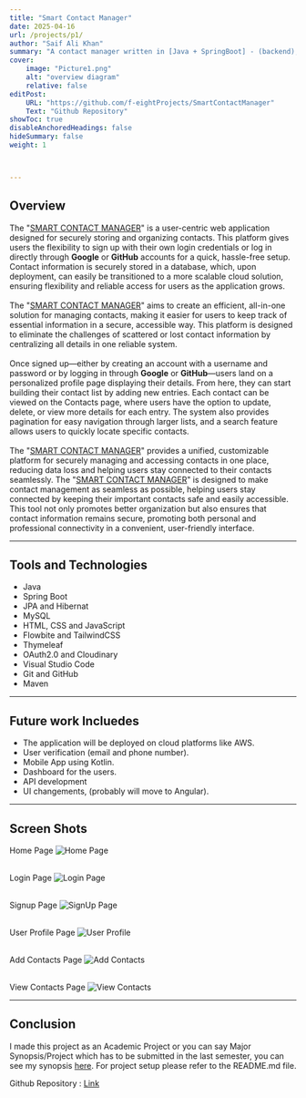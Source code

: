 ```yaml
---
title: "Smart Contact Manager"
date: 2025-04-16
url: /projects/p1/
author: "Saif Ali Khan"
summary: "A contact manager written in [Java + SpringBoot] - (backend), [HTML, CSS, JS, Flowbite, Thymeleaf, TailwindCSS] - (frontend), [MySQL] - (Database)."
cover:
    image: "Picture1.png"
    alt: "overview diagram"
    relative: false
editPost:
    URL: "https://github.com/f-eightProjects/SmartContactManager"
    Text: "Github Repository"
showToc: true
disableAnchoredHeadings: false
hideSummary: false
weight: 1



---
```


## Overview

The "<u>SMART CONTACT MANAGER</u>" is a user-centric web application designed for securely storing and organizing contacts. This platform gives users the flexibility to sign up with their own login credentials or log in directly through <b>Google</b> or <b>GitHub</b> accounts for a quick, hassle-free setup. Contact information is securely stored in a database, which, upon deployment, can easily be transitioned to a more scalable cloud solution, ensuring flexibility and reliable access for users as the application grows. 
<br><br>The "<u>SMART CONTACT MANAGER</u>" aims to create an efficient, all-in-one solution for managing contacts, making it easier for users to keep track of essential information in a secure, accessible way. This platform is designed to eliminate the challenges of scattered or lost contact information by centralizing all details in one reliable system. 
<br><br>Once signed up—either by creating an account with a username and password or by logging in through <b>Google</b> or <b>GitHub</b>—users land on a personalized profile page displaying their details. From here, they can start building their contact list by adding new entries. Each contact can be viewed on the Contacts page, where users have the option to update, delete, or view more details for each entry. The system also provides pagination for easy navigation through larger lists, and a search feature allows users to quickly locate specific contacts.
<br><br>The "<u>SMART CONTACT MANAGER</u>" provides a unified, customizable platform for securely managing and accessing contacts in one place, reducing data loss and helping users stay connected to their contacts seamlessly. The "<u>SMART CONTACT MANAGER</u>" is designed to make contact management as seamless as possible, helping users stay connected by keeping their important contacts safe and easily accessible. This tool not only promotes better organization but also ensures that contact information remains secure, promoting both personal and professional connectivity in a convenient, user-friendly interface.



---

## Tools and Technologies

- Java
- Spring Boot
- JPA and Hibernat
- MySQL
- HTML, CSS and JavaScript
- Flowbite and TailwindCSS
- Thymeleaf
- OAuth2.0 and Cloudinary
- Visual Studio Code 
- Git and GitHub
- Maven

---

## Future work Incluedes

- The application will be deployed on cloud platforms like AWS.
- User verification (email and phone number).
- Mobile App using Kotlin.
- Dashboard for the users.
- API development
- UI changements, (probably will move to Angular).

---

## Screen Shots

Home Page
![Home Page](/Picture1.png)
<br><br>

Login Page
![Login Page](/Picture6.png)
<br><br>

Signup Page
![SignUp Page](/Picture2.png)
<br><br>

User Profile Page
![User Profile](/Picture3.png)
<br><br>

Add Contacts Page
![Add Contacts](/Picture4.png)
<br><br>

View Contacts Page
![View Contacts](/Picture5.png)

---

## Conclusion

I made this project as an Academic Project or you can say Major Synopsis/Project which has to be submitted in the last semester, you can see my synopsis [here](https://drive.google.com/file/d/1We4bLjANc6sSo04IxgorG2f_5CaP5PLo/view?usp=sharing). For project setup please refer to the README.md file.

Github Repository : [Link](https://github.com/f-eightProjects/SmartContactManager)
